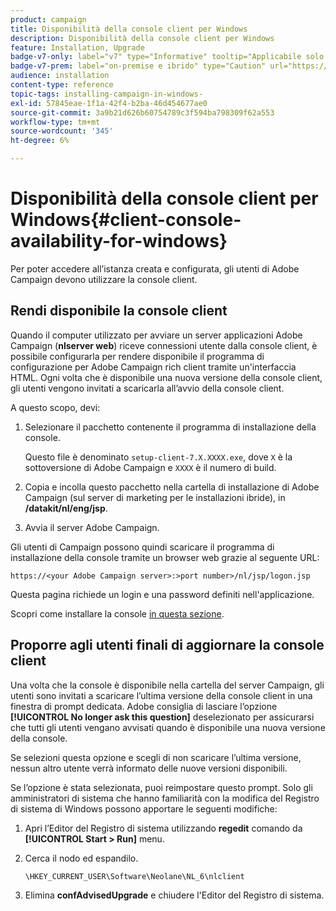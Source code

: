 ```yaml
---
product: campaign
title: Disponibilità della console client per Windows
description: Disponibilità della console client per Windows
feature: Installation, Upgrade
badge-v7-only: label="v7" type="Informative" tooltip="Applicabile solo a Campaign Classic v7"
badge-v7-prem: label="on-premise e ibrido" type="Caution" url="https://experienceleague.adobe.com/docs/campaign-classic/using/installing-campaign-classic/architecture-and-hosting-models/hosting-models-lp/hosting-models.html?lang=it" tooltip="Applicabile solo alle distribuzioni on-premise e ibride"
audience: installation
content-type: reference
topic-tags: installing-campaign-in-windows-
exl-id: 57845eae-1f1a-42f4-b2ba-46d454677ae0
source-git-commit: 3a9b21d626b60754789c3f594ba798309f62a553
workflow-type: tm+mt
source-wordcount: '345'
ht-degree: 6%

---
```


# Disponibilità della console client per Windows{#client-console-availability-for-windows}



Per poter accedere all’istanza creata e configurata, gli utenti di Adobe Campaign devono utilizzare la console client.

## Rendi disponibile la console client

Quando il computer utilizzato per avviare un server applicazioni Adobe Campaign (**nlserver web**) riceve connessioni utente dalla console client, è possibile configurarla per rendere disponibile il programma di configurazione per Adobe Campaign rich client tramite un&#39;interfaccia HTML. Ogni volta che è disponibile una nuova versione della console client, gli utenti vengono invitati a scaricarla all’avvio della console client.

A questo scopo, devi:

1. Selezionare il pacchetto contenente il programma di installazione della console.

   Questo file è denominato `setup-client-7.X.XXXX.exe`, dove `X` è la sottoversione di Adobe Campaign e `XXXX` è il numero di build.

1. Copia e incolla questo pacchetto nella cartella di installazione di Adobe Campaign (sul server di marketing per le installazioni ibride), in **/datakit/nl/eng/jsp**.
1. Avvia il server Adobe Campaign.

Gli utenti di Campaign possono quindi scaricare il programma di installazione della console tramite un browser web grazie al seguente URL:

```
https://<your Adobe Campaign server>:>port number>/nl/jsp/logon.jsp
```

Questa pagina richiede un login e una password definiti nell&#39;applicazione.

Scopri come installare la console [in questa sezione](../../installation/using/installing-the-client-console.md).

## Proporre agli utenti finali di aggiornare la console client

Una volta che la console è disponibile nella cartella del server Campaign, gli utenti sono invitati a scaricare l’ultima versione della console client in una finestra di prompt dedicata. Adobe consiglia di lasciare l’opzione **[!UICONTROL No longer ask this question]** deselezionato per assicurarsi che tutti gli utenti vengano avvisati quando è disponibile una nuova versione della console.

Se selezioni questa opzione e scegli di non scaricare l’ultima versione, nessun altro utente verrà informato delle nuove versioni disponibili.

Se l’opzione è stata selezionata, puoi reimpostare questo prompt. Solo gli amministratori di sistema che hanno familiarità con la modifica del Registro di sistema di Windows possono apportare le seguenti modifiche:

1. Apri l’Editor del Registro di sistema utilizzando **regedit** comando da **[!UICONTROL Start > Run]** menu.
1. Cerca il nodo ed espandilo.

   ```
   \HKEY_CURRENT_USER\Software\Neolane\NL_6\nlclient
   ```

1. Elimina **confAdvisedUpgrade** e chiudere l&#39;Editor del Registro di sistema.
